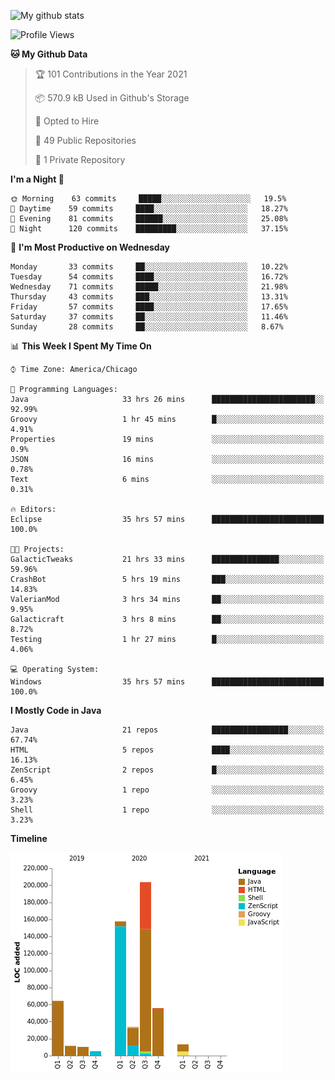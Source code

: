 ![My github stats](https://github-readme-stats.vercel.app/api?username=romvoid95&theme=gruvbox&include_all_commits=true&show_icons=true")

<!--START_SECTION:waka-->
![Profile Views](http://img.shields.io/badge/Profile%20Views-6-blue)

**🐱 My Github Data** 

> 🏆 101 Contributions in the Year 2021
 > 
> 📦 570.9 kB Used in Github's Storage 
 > 
> 💼 Opted to Hire
 > 
> 📜 49 Public Repositories 
 > 
> 🔑 1 Private Repository 
 > 
**I'm a Night 🦉** 

```text
🌞 Morning    63 commits     █████░░░░░░░░░░░░░░░░░░░░   19.5% 
🌆 Daytime    59 commits     ████░░░░░░░░░░░░░░░░░░░░░   18.27% 
🌃 Evening    81 commits     ██████░░░░░░░░░░░░░░░░░░░   25.08% 
🌙 Night      120 commits    █████████░░░░░░░░░░░░░░░░   37.15%

```
📅 **I'm Most Productive on Wednesday** 

```text
Monday       33 commits     ██░░░░░░░░░░░░░░░░░░░░░░░   10.22% 
Tuesday      54 commits     ████░░░░░░░░░░░░░░░░░░░░░   16.72% 
Wednesday    71 commits     █████░░░░░░░░░░░░░░░░░░░░   21.98% 
Thursday     43 commits     ███░░░░░░░░░░░░░░░░░░░░░░   13.31% 
Friday       57 commits     ████░░░░░░░░░░░░░░░░░░░░░   17.65% 
Saturday     37 commits     ██░░░░░░░░░░░░░░░░░░░░░░░   11.46% 
Sunday       28 commits     ██░░░░░░░░░░░░░░░░░░░░░░░   8.67%

```


📊 **This Week I Spent My Time On** 

```text
⌚︎ Time Zone: America/Chicago

💬 Programming Languages: 
Java                     33 hrs 26 mins      ███████████████████████░░   92.99% 
Groovy                   1 hr 45 mins        █░░░░░░░░░░░░░░░░░░░░░░░░   4.91% 
Properties               19 mins             ░░░░░░░░░░░░░░░░░░░░░░░░░   0.9% 
JSON                     16 mins             ░░░░░░░░░░░░░░░░░░░░░░░░░   0.78% 
Text                     6 mins              ░░░░░░░░░░░░░░░░░░░░░░░░░   0.31%

🔥 Editors: 
Eclipse                  35 hrs 57 mins      █████████████████████████   100.0%

🐱‍💻 Projects: 
GalacticTweaks           21 hrs 33 mins      ███████████████░░░░░░░░░░   59.96% 
CrashBot                 5 hrs 19 mins       ███░░░░░░░░░░░░░░░░░░░░░░   14.83% 
ValerianMod              3 hrs 34 mins       ██░░░░░░░░░░░░░░░░░░░░░░░   9.95% 
Galacticraft             3 hrs 8 mins        ██░░░░░░░░░░░░░░░░░░░░░░░   8.72% 
Testing                  1 hr 27 mins        █░░░░░░░░░░░░░░░░░░░░░░░░   4.06%

💻 Operating System: 
Windows                  35 hrs 57 mins      █████████████████████████   100.0%

```

**I Mostly Code in Java** 

```text
Java                     21 repos            █████████████████░░░░░░░░   67.74% 
HTML                     5 repos             ████░░░░░░░░░░░░░░░░░░░░░   16.13% 
ZenScript                2 repos             █░░░░░░░░░░░░░░░░░░░░░░░░   6.45% 
Groovy                   1 repo              ░░░░░░░░░░░░░░░░░░░░░░░░░   3.23% 
Shell                    1 repo              ░░░░░░░░░░░░░░░░░░░░░░░░░   3.23%

```


**Timeline**

![Chart not found](https://raw.githubusercontent.com/ROMVoid95/ROMVoid95/master/charts/bar_graph.png) 


<!--END_SECTION:waka-->
